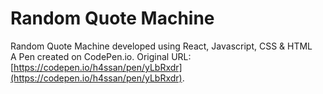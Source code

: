 # Random Quote Machine
Random Quote Machine developed using React, Javascript, CSS & HTML <br />
A Pen created on CodePen.io. Original URL: [https://codepen.io/h4ssan/pen/yLbRxdr](https://codepen.io/h4ssan/pen/yLbRxdr).

